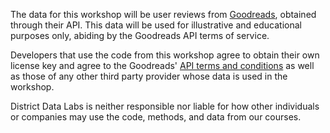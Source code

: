 The data for this workshop will be user reviews from [Goodreads](http://www.goodreads.com/), obtained through their API. This data will be used for illustrative and educational purposes only, abiding by the Goodreads API terms of service. 

Developers that use the code from this workshop agree to obtain their own license key and agree to the Goodreads' [API terms and conditions](http://www.goodreads.com/api/terms) as well as those of any other third party provider whose data is used in the workshop.  

District Data Labs is neither responsible nor liable for how other individuals or companies may use the code, methods, and data from our courses. 

